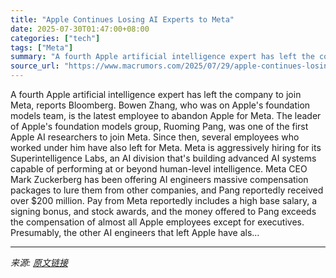 ```yaml
---
title: "Apple Continues Losing AI Experts to Meta"
date: 2025-07-30T01:47:00+08:00
categories: ["tech"]
tags: ["Meta"]
summary: "A fourth Apple artificial intelligence expert has left the company to join Meta, reports Bloomberg. Bowen Zhang, who was on Apple's foundation models team, is the latest employee to abandon Apple for "
source_url: "https://www.macrumors.com/2025/07/29/apple-continues-losing-ai-experts-to-meta/"
---
```


A fourth Apple artificial intelligence expert has left the company to join Meta, reports Bloomberg. Bowen Zhang, who was on Apple's foundation models team, is the latest employee to abandon Apple for Meta. The leader of Apple's foundation models group, Ruoming Pang, was one of the first Apple AI researchers to join Meta. Since then, several employees who worked under him have also left for Meta. Meta is aggressively hiring for its Superintelligence Labs, an AI division that's building advanced AI systems capable of performing at or beyond human-level intelligence. Meta CEO Mark Zuckerberg has been offering AI engineers massive compensation packages to lure them from other companies, and Pang reportedly received over &#36;200 million. Pay from Meta reportedly includes a high base salary, a signing bonus, and stock awards, and the money offered to Pang exceeds the compensation of almost all Apple employees except for executives. Presumably, the other AI engineers that left Apple have als...

---

*来源: [原文链接](https://www.macrumors.com/2025/07/29/apple-continues-losing-ai-experts-to-meta/)*

